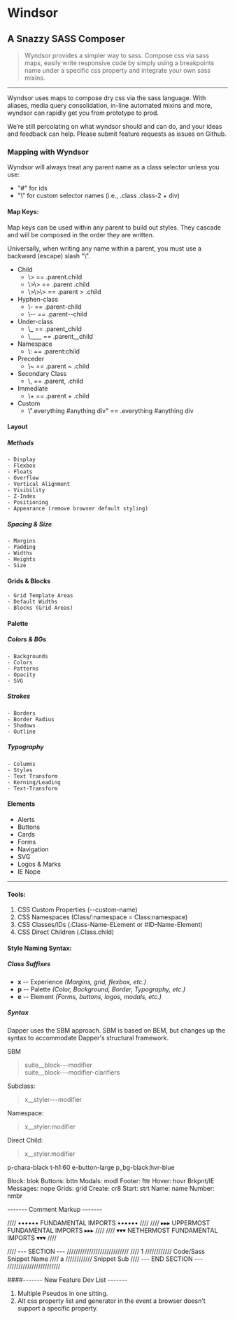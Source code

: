 # Windsor
## A Snazzy SASS Composer
> Wyndsor provides a simpler way to sass. Compose css via sass maps, easily write responsive code by simply using a breakpoints name under a specific css property and integrate your own sass mixins.

<hr>

Wyndsor uses maps to compose dry css via the sass language. With aliases, media query consolidation, in-line automated mixins and more, wyndsor can rapidly get you from prototype to prod.

We’re still percolating on what wyndsor should and can do, and your ideas and feedback can help. Please submit feature requests as issues on Github.

### Mapping with Wyndsor
Wyndsor will always treat any parent name as a class selector unless you use:
- "#" for ids
- "\\\" for custom selector names (i.e., .class .class-2 + div)

#### Map Keys:
Map keys can be used within any parent to build out styles. They cascade and will be composed in the order they are written.

Universally, when writing any name within a parent, you must use a backward (escape) slash "\\".
- Child
  - \\> == .parent.child
  - \\>\\> == .parent .child
  - \\>\\>\\> == .parent > .child
- Hyphen-class
  - \\- == .parent-child
  - \\-- == .parent--child
- Under-class
  - \\_ == .parent_child
  - \\____ == .parent_\_child
- Namespace
  - \\: == .parent\:child
- Preceder
  - \\~ == .parent ~ .child
- Secondary Class
  - \\, == .parent, .child
- Immediate
  - \\+ == .parent + .child
- Custom
  - \\\".everything #anything div" == .everything #anything div


#### Layout
  ##### Methods
    - Display
    - Flexbox
    - Floats
    - Overflow
    - Vertical Alignment
    - Visibility
    - Z-Index
    - Positioning
    - Appearance (remove browser default styling)
  ##### Spacing & Size
    - Margins
    - Padding
    - Widths
    - Heights
    - Size
  #### Grids & Blocks
    - Grid Template Areas
    - Default Widths
    - Blocks (Grid Areas)
#### Palette
  ##### Colors & BGs
    - Backgrounds
    - Colors
    - Patterns
    - Opacity
    - SVG
  ##### Strokes
    - Borders
    - Border Radius
    - Shadows
    - Outline
  ##### Typography
    - Columns
    - Styles
    - Text Transform
    - Kerning/Leading
    - Text-Transform

#### Elements
  - Alerts
  - Buttons
  - Cards
  - Forms
  - Navigation
  - SVG
  - Logos & Marks
  - IE Nope
<hr>

#### Tools:
  1. CSS Custom Properties (--custom-name)
  2. CSS Namespaces (Class/:namespace = Class:namespace)
  3. CSS Classes/IDs (.Class-Name-ELement or #ID-Name-Element)
  4. CSS Direct Children (.Class.child)

#### Style Naming Syntax:
##### Class Suffixes
  - **x** -- Experience _(Margins, grid, flexbox, etc.)_
  - **p** -- Palette _(Color, Background, Border, Typography, etc.)_
  - **e** -- Element _(Forms, buttons, logos, modals, etc.)_

##### Syntax

Dapper uses the SBM approach. SBM is based on BEM, but changes up the syntax to accommodate Dapper's structural framework.

SBM
  > suite__block---modifier</br>
  > suite__block---modifier-clarifiers

  Subclass:
  > x__styler---modifier

  Namespace:
  > x__styler:modifier

  Direct Child:
  > x__styler.modifier


  p-chara-black
  t-h1:60
  e-button-large p_bg-black:hvr-blue

  Block: blok
  Buttons: bttn
	Modals: modl
	Footer: fttr
	Hover: hovr
	Brkpnt/IE Messages: nope
  Grids: grid
  Create: cr8
  Start: strt
  Name: name
  Number: nmbr

------- Comment Markup -------

//// •••••• FUNDAMENTAL IMPORTS •••••• ////
//// ▸▸▸ UPPERMOST FUNDAMENTAL IMPORTS ▸▸▸ ////
//// ▾▾▾ NETHERMOST FUNDAMENTAL IMPORTS ▾▾▾ ////

//// --- SECTION --- ////////////////////////////
  //// 1 //////////// Code/Sass Snippet Name
    //// a //////////// Snippet Sub
//// --- END SECTION --- ////////////////////////


####------- New Feature Dev List -------

1. Multiple Pseudos in one sitting.
2. Alt css property list and generator in the event a browser doesn't support a specific property.
